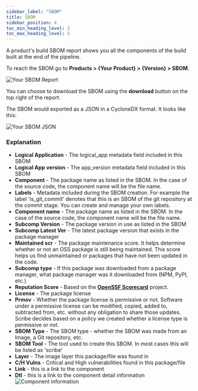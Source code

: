 ```yaml
---
sidebar_label: "SBOM"
title: SBOM
sidebar_position: 4
toc_min_heading_level: 2
toc_max_heading_level: 5
---
```



A product's build SBOM report shows you all the components of the build built at the end of the pipeline. 

To reach the SBOM go to **Products > {Your Product} > {Version} > SBOM**.

<img src='../../img/start/sbom-report.jpg' alt='Your SBOM Report'/>

You can choose to download the SBOM using the **download** button on the top right of the report.

The SBOM would exported as a JSON in a CycloneDX format. It looks like this:

<img src='../../img/start/sbom-json-start.jpg' alt='Your SBOM JSON'/>

### Explanation

* **Logical Application** - The logical_app metadata field included in this SBOM 
* **Logical App version** - The app_version metadata field included in this SBOM
* **Component** - The package name as listed in the SBOM. In the case of the source code, the component name will be the file name.
* **Labels** - Metadata included during the SBOM creation. For example the label 'is_git_commit' denotes that this is an SBOM of the git repository at the commit stage. You can create and manage your own labels.
* **Component name** - The package name as listed in the SBOM. In the case of the source code, the component name will be the file name.
* **Subcomp Version** - The package version in use as listed in the SBOM
* **Subcomp Latest Ver** - The latest package version that exists in the package manager
* **Maintained scr** - The package maintenance score. It helps determine whether or not an OSS package is still being maintained. This score helps us find unmaintained or packages that have not been updated in the code.
* **Subcomp type** - If this package was downloaded from a package manager, what package manager was it downloaded from (NPM, PyPI, etc.)
* **Reputation Score** - Based on the **[OpenSSF Scorecard](https://github.com/ossf/scorecard)** project.
* **License** - The package license
* **Prmsv** - Whether the package license is permissive or not. Software under a permissive license can be modified, copied, added to, subtracted from, etc. without any obligation to share those updates. Scribe decides based on a policy we created whether a license type is permissive or not.
* **SBOM Type** - The SBOM type - whether the SBOM was made from an Image, a Git repository, etc.
* **SBOM Tool** - The tool used to create this SBOM. In most cases this will be listed as 'scribe'
* **Layer** - The image layer this package/file was found in
* **C/H Vulns** - Critical and High vulnerabilities found in this package/file
* **Link** - this is a link to the component 
* **Dtl** - this is a link to the component detail information
    <img src='../../img/start/component.jpg' alt='Component information'/>



